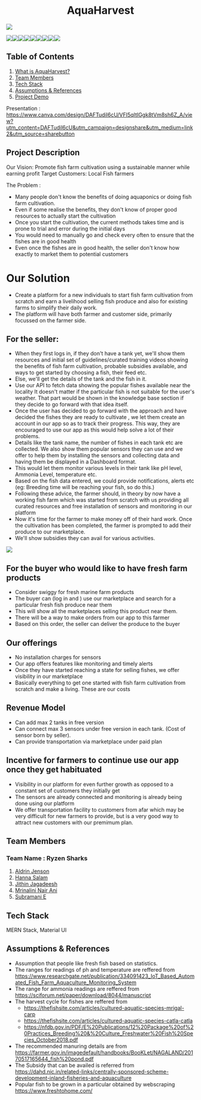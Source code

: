 # **<div align="center">AquaHarvest</div>**  

<img src ="https://user-images.githubusercontent.com/74866650/210031277-f4b09ded-7210-479a-9a71-42057c49f869.jpeg">

<img src="https://img.shields.io/badge/React-20232A?style=for-the-badge&logo=react&logoColor=61DAFB"><img src="https://img.shields.io/badge/Material%20UI-007FFF?style=for-the-badge&logo=mui&logoColor=white"><img src="https://img.shields.io/badge/MongoDB-4EA94B?style=for-the-badge&logo=mongodb&logoColor=white"><img src="https://img.shields.io/badge/Node.js-339933?style=for-the-badge&logo=nodedotjs&logoColor=white"><img src="https://img.shields.io/badge/Express.js-000000?style=for-the-badge&logo=express&logoColor=white"><img src="https://img.shields.io/badge/JavaScript-323330?style=for-the-badge&logo=javascript&logoColor=F7DF1E"><img src="https://img.shields.io/badge/React_Router-CA4245?style=for-the-badge&logo=react-router&logoColor=white"><img src="https://img.shields.io/badge/CSS3-1572B6?style=for-the-badge&logo=css3&logoColor=white"><img src="https://img.shields.io/badge/Vite-B73BFE?style=for-the-badge&logo=vite&logoColor=FFD62E">

## Table of Contents
1. [What is AquaHarvest?](#project-description)
2. [Team Members](#team-members)
3. [Tech Stack](#tech-stack)
4. [Assumptions & References](#assumptions)
5. [Project Demo](#project-demo)


Presentation : https://www.canva.com/design/DAFTudil6cU/VFI5qItIGgk8tVm8sh6Z_A/view?utm_content=DAFTudil6cU&utm_campaign=designshare&utm_medium=link2&utm_source=sharebutton

## Project Description

Our Vision: Promote fish farm cultivation using a sustainable manner while earning profit
Target Customers: Local Fish farmers

The Problem :  
- Many people don't know the benefits of doing aquaponics or doing fish farm cultivation.
- Even if some realise the benefits, they don't know of proper good resources to actually start the cultivation
- Once you start the cultivation, the current methods takes time and is prone to trial and error during the initial days
- You would need to manually go and check every often to ensure that the fishes are in good health  
- Even once the fishes are in good health, the seller don't know how exactly to market them to potential customers

 
# Our Solution
- Create a platform for a new individuals to start fish farm cultivation from scratch and earn a livelihood selling fish produce and also for existing farms to simplify their daily work.
- The platform will have both farmer and customer side, primarily focussed on the farmer side.
 
## For the seller:
- When they first logs in, if they don't have a tank yet, we'll show them resources and initial set of guidelines/curated training videos showing the benefits of fish farm cultivation,
	probable subsidies available, and ways to get started by choosing a fish, their feed etc.
- Else, we'll get the details of the tank and the fish in it.
- Use our API to fetch data showing the popular fishes available near the locality
	It doesn't matter if the particular fish is not suitable for the user's weather. That part would be shown in the knowledge base section if they decide to go forward with that idea itself.
- Once the user has decided to go forward with the approach and have decided the fishes they are ready to cultivate , we let them create an account in our app so as to track their progress. This way, they are encouraged to use our app as this would help solve a lot of their problems.
- Details like the tank name, the number of fishes in each tank etc are collected. We also show them popular sensors they can use and we offer to help them by installing the sensors and collecting data and having them be displayed in a Dashboard format.
- This would let them monitor various levels in their tank like pH level, Ammonia Level, temperature etc.
- Based on the fish data entered, we could provide notifications, alerts etc (eg: Breeding time will be reaching your fish, so do this.)
- Following these advice, the farmer should, in theory by now have a working fish farm which was started from scratch with us providing all curated resources and free installation of sensors and monitoring in our platform
- Now it's time for the farmer to make money off of their hard work. Once the cultivation has been completed, the farmer is prompted to add their produce to our marketplace.
- We'll show subsidies they can avail for various activities.

<img src = "https://ars.els-cdn.com/content/image/1-s2.0-S2352340920313391-gr26.jpg">

## For the buyer who would like to have fresh farm products

- Consider swiggy for fresh marine farm products
- The buyer can (log in and ) use our marketplace and search for a particular fresh fish produce near them
- This will show all the marketplaces selling this product near them.
- There will be a way to make orders from our app to this farmer
- Based on this order, the seller can deliver the produce to the buyer

## Our offerings
- No installation charges for sensors
- Our app offers features like monitoring and timely alerts
- Once they have started reaching a state for selling fishes, we offer visibility in our marketplace
- Basically everything to get one started with fish farm cultivation from scratch and make a living. These are our costs

## Revenue Model
- Can add max 2 tanks in free version
- Can connect max 3 sensors under free version in each tank. (Cost of sensor born by seller).
- Can provide transportation via marketplace under paid plan

## Incentive for farmers to continue use our app once they get habituated
- Visibility in our platform for even further growth as opposed to a constant set of customers they initially get
- The sensors are already connected and monitoring is already being done using our platform
- We offer transportation facility to customers from afar which may be very difficult for new farmers to provide, but is a very good way to attract new customers with our premimum plan.


## Team Members
### **Team Name** : Ryzen Sharks
1. [Aldrin Jenson](https://github.com/aldrinjenson)
1. [Hanna Salam](https://github.com/hannasalam)
1. [Jithin Jagadeesh](https://github.com/jithin-j)
1. [Mrinalini Nair Ani](https://github.com/hacksh4w/)
1. [Subramani E](https://github.com/subru-37)


## Tech Stack
 MERN Stack, Material UI
	
## Assumptions  & References

- Assumption that people like fresh fish based on statistics.
- The ranges for readings of ph and temperature are reffered from https://www.researchgate.net/publication/334091423_IoT_Based_Automated_Fish_Farm_Aquaculture_Monitoring_System
- The range for ammonia readings are reffered from https://sciforum.net/paper/download/8044/manuscript 
- The harvest cycle for fishes are reffered from 
	- https://thefishsite.com/articles/cultured-aquatic-species-mrigal-carp
	- https://thefishsite.com/articles/cultured-aquatic-species-catla-catla
	- https://nfdb.gov.in/PDF/E%20Publications/12%20Package%20of%20Practices_Breeding%20&%20Culture_Freshwater%20Fish%20Species_October2018.pdf
- The recommended manuring details are from https://farmer.gov.in/imagedefault/handbooks/BooKLet/NAGALAND/20170517165644_fish%20pond.pdf
- The Subsidy that can be availed is referred from https://dahd.nic.in/related-links/centrally-sponsored-scheme-development-inland-fisheries-and-aquaculture
- Popular fish to be grown in a particular obtained by webscraping https://www.freshtohome.com/
